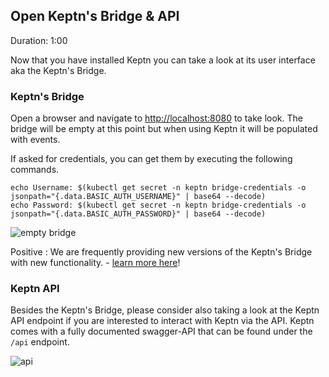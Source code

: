 
## Open Keptn's Bridge & API
Duration: 1:00

Now that you have installed Keptn you can take a look at its user interface aka the Keptn's Bridge.

### Keptn's Bridge

Open a browser and navigate to [http://localhost:8080](http://localhost:8080) to take look. The bridge will be empty at this point but when using Keptn it will be populated with events.

If asked for credentials, you can get them by executing the following commands.
<!-- command -->
```
echo Username: $(kubectl get secret -n keptn bridge-credentials -o jsonpath="{.data.BASIC_AUTH_USERNAME}" | base64 --decode)
echo Password: $(kubectl get secret -n keptn bridge-credentials -o jsonpath="{.data.BASIC_AUTH_PASSWORD}" | base64 --decode)
```

![empty bridge](./assets/bridge-empty.png)

Positive
: We are frequently providing new versions of the Keptn's Bridge with new functionality. - [learn more here](https://keptn.sh/docs/0.10.x/reference/bridge/)!

### Keptn API

Besides the Keptn's Bridge, please consider also taking a look at the Keptn API endpoint if you are interested to interact with Keptn via the API. Keptn comes with a fully documented swagger-API that can be found under the `/api` endpoint.

![api](./assets/keptn-api.png)
